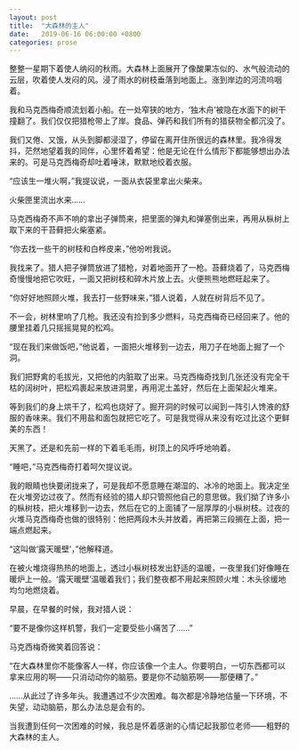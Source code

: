 ```yaml
---
layout: post
title:  "大森林的主人"
date:   2019-06-16 06:00:00 +0800
categories: prose
---
```


整整一星期下着使人纳闷的秋雨。大森林上面展开了像酸果冻似的、水气般流动的云层，吹着使人发闷的风。浸了雨水的树枝垂落到地面上。涨到岸边的河流呜咽着。

我和马克西梅奇顺流划着小船。在一处窄狭的地方，‘独木舟’被隐在水面下的树干撞翻了。我们仅仅把猎枪带上了岸。食品、弹药和我们所有的猎获物全都沉没了。

我们又倦、又饿，从头到脚都浸湿了，停留在离开住所很远的森林里。我冷得发抖，茫然地望着我的同伴，心里怀着希望：他是无论在什么情形下都能够想出办法来的。可是马克西梅奇却吐着唾沫，默默地绞着衣服。

“应该生一堆火啊，”我提议说，一面从衣袋里拿出火柴来。

火柴匣里流出水来……

马克西梅奇不声不响的拿出子弹筒来，把里面的弹丸和弹塞倒出来，再用从枞树上取下来的干苔藓把火柴塞紧。

“你去找一些干的树枝和白桦皮来，”他吩咐我说。

我找来了。猎人把子弹筒放进了猎枪，对着地面开了一枪。苔藓烧着了，马克西梅奇慢慢地把它吹旺，一面又把树枝和碎木片放上去。火便熊熊地燃旺起来了。

“你好好地照顾火堆，我去打一些野味来，”猎人说着，人就在树背后不见了。

不一会，树林里响了几枪。我还没有捡到多少燃料，马克西梅奇已经回来了。他的腰里挂着几只摇摇晃晃的松鸡。

“现在我们来做饭吧，”他说着，一面把火堆移到一边去，用刀子在地面上掘了一个洞。

我们把野禽的毛拔光，又把他的内脏取了出来。马克西梅奇找到几张还没有完全干枯的阔树叶，把松鸡裹起来放进洞里，再用泥土盖好，然后在上面架起火堆来。

等到我们的身上烘干了，松鸡也烧好了。掘开洞的时候可以闻到一阵引人馋液的舒服的香味来。我们不用盐和面包就把它吃了。可是我觉得从来没有吃过比这个更鲜美的东西！

天黑了。还是和先前一样的下着毛毛雨，树顶上的风呼呼地响着。

“睡吧，”马克西梅奇打着呵欠提议说。

我的眼睛也快要闭拢来了，可是我却不愿意睡在潮湿的、冰冷的地面上。我决定坐在火堆旁边过夜了。然而有经验的猎人却只管照他自己的意思做。我们拗了许多小的枞树枝，把火堆移到一边去，然后在它的上面铺了一层厚厚的小枞树枝。过夜的火堆马克西梅奇也做的很特别：他把两段木头并放着，再把第三段搁在上面，把一端点燃起来。

“这叫做‘露天暖壁’，”他解释道。

在被火堆烧得热热的地面上，透过小枞树枝发出舒适的温暖，一夜里我们好像睡在暖炉上一般。‘露天暖壁’温暖着我们；我们整夜都不用起来照顾火堆：木头徐缓地均匀地燃烧着。

早晨，在早餐的时候，我对猎人说：

“要不是像你这样机警，我们一定要受些小痛苦了……”

马克西梅奇微笑着回答说：

“在大森林里你不能像客人一样，你应该像一个主人。你要明白，一切东西都可以拿来应用的啊——只消动动你的脑筋。要是你不动脑筋啊——那便糟了。”

……从此过了许多年头。我遭遇过不少次困难。每次都是冷静地估量一下环境，不失望，动动脑筋，那么办法总是会有的。

当我遭到任何一次困难的时候，我总是怀着感谢的心情记起我那位老师——粗野的大森林的主人。